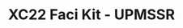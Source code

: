 ---
title: XC22 Faci Kit - UPMSSR
redirect_to: https://drive.google.com/drive/folders/1JcPTmTnlKnhq6aTq9sHG6Y9Ru2g71cpc?usp=sharing
redirect_from: 
  - /XC22_UPMSSR_FaciKit
  - /xc22_upmssr_facikit
---